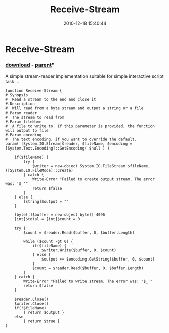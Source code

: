 ﻿---
pid:            2414
parent:         1688
children:       
poster:         Andy Arismendi
title:          Receive-Stream
date:           2010-12-18 15:40:44
format:         posh
---

# Receive-Stream

### [download](2414.ps1) - [parent](1688.md)"

A simple stream-reader implementation suitable for simple interactive script task ...

```posh
function Receive-Stream {
#.Synopsis
#  Read a stream to the end and close it
#.Description
#  Will read from a byte stream and output a string or a file
#.Param reader
#  The stream to read from
#.Param fileName
#  A file to write to. If this parameter is provided, the function will output to file
#.Param encoding
#  The text encoding, if you want to override the default.
param( [System.IO.Stream]$reader, $fileName, $encoding = [System.Text.Encoding]::GetEncoding( $null ) )
   
	if($fileName) {
		try {
			$writer = new-object System.IO.FileStream $fileName, ([System.IO.FileMode]::Create)
		} catch {
			Write-Error "Failed to create output stream. The error was: '$_'"
			return $false
		}
	} else {
		[string]$output = ""
	}
	   
	[byte[]]$buffer = new-object byte[] 4096
	[int]$total = [int]$count = 0

	try {
		$count = $reader.Read($buffer, 0, $buffer.Length)

		while ($count -gt 0) {
			if($fileName) {
				$writer.Write($buffer, 0, $count)
			} else {
				$output += $encoding.GetString($buffer, 0, $count)
			}
			$count = $reader.Read($buffer, 0, $buffer.Length)
		} 
	} catch {
		Write-Error "Failed to write stream. The error was: '$_'"
		return $false
	}

	$reader.Close()
	$writer.Close()
	if(!$fileName) 
		{ return $output }
	else
		{ return $true }
}
```
